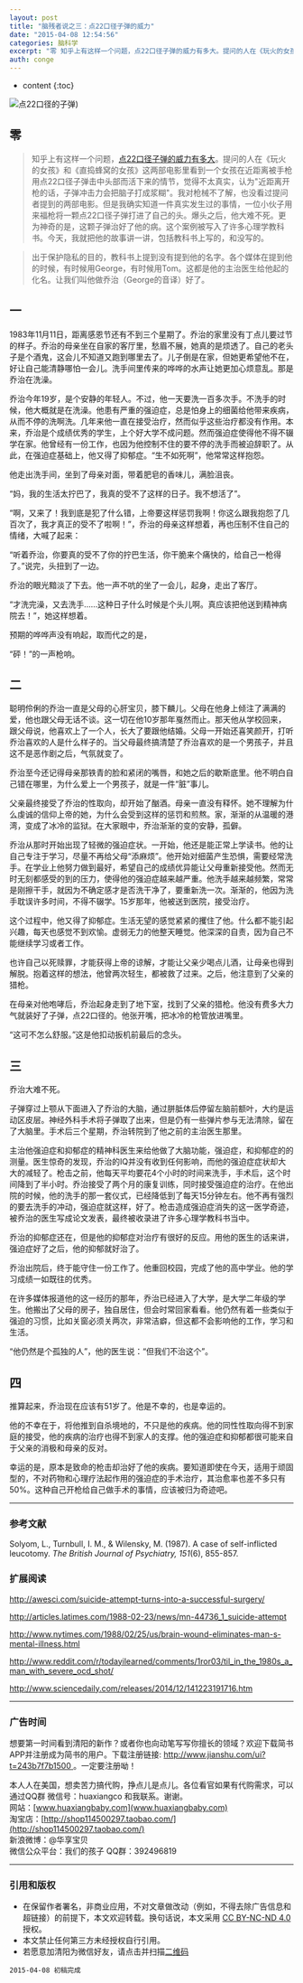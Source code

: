 ```yaml
---
layout: post
title: "脑残者说之三：点22口径子弹的威力"
date: "2015-04-08 12:54:56"
categories: 脑科学
excerpt: "零 知乎上有这样一个问题，点22口径子弹的威力有多大。提问的人在《玩火的女孩》和《直捣蜂窝的女孩》这两部电影里看到一个女孩在近距离被手枪用点22..."
auth: conge
---
```

* content
{:toc}

![点22口径的子弹](/assets/images/脑科学/118382-d555bc756ed69265.jpg))

## 零

> 知乎上有这样一个问题，[点22口径子弹的威力有多大](http://www.zhihu.com/question/19715560)。提问的人在《玩火的女孩》和《直捣蜂窝的女孩》这两部电影里看到一个女孩在近距离被手枪用点22口径子弹击中头部而活下来的情节，觉得不太真实，认为"近距离开枪的话，子弹冲击力会把脑子打成浆糊"。我对枪械不了解，也没看过提问者提到的两部电影。但是我确实知道一件真实发生过的事情，一位小伙子用来福枪将一颗点22口径子弹打进了自己的头。爆头之后，他大难不死。更为神奇的是，这颗子弹治好了他的病。这个案例被写入了许多心理学教科书。今天，我就把他的故事讲一讲，包括教科书上写的，和没写的。

> 出于保护隐私的目的，教科书上提到没有提到他的名字。各个媒体在提到他的时候，有时候用George，有时候用Tom。这都是他的主治医生给他起的化名。让我们叫他做乔治（George的音译）好了。

## 一

1983年11月11日，距离感恩节还有不到三个星期了。乔治的家里没有丁点儿要过节的样子。乔治的母亲坐在自家的客厅里，愁眉不展，她真的是烦透了。自己的老头子是个酒鬼，这会儿不知道又跑到哪里去了。儿子倒是在家，但她更希望他不在，好让自己能清静哪怕一会儿。洗手间里传来的哗哗的水声让她更加心烦意乱。那是乔治在洗澡。

乔治今年19岁，是个安静的年轻人。不过，他一天要洗一百多次手。不洗手的时候，他大概就是在洗澡。他患有严重的强迫症，总是怕身上的细菌给他带来疾病，从而不停的洗啊洗。几年来他一直在接受治疗，然而似乎这些治疗都没有作用。本来，乔治是个成绩优秀的学生，上个好大学不成问题。然而强迫症使得他不得不辍学在家。他曾经有一份工作，也因为他控制不住的要不停的洗手而被迫辞职了。从此，在强迫症基础上，他又得了抑郁症。“生不如死啊”，他常常这样抱怨。

他走出洗手间，坐到了母亲对面，带着肥皂的香味儿，满脸沮丧。

“妈，我的生活太拧巴了，我真的受不了这样的日子。我不想活了”。

“啊，又来了！我到底是犯了什么错，上帝要这样惩罚我啊！你这么跟我抱怨了几百次了，我才真正的受不了啦啊！”，乔治的母亲这样想着，再也压制不住自己的情绪，大喊了起来：

“听着乔治，你要真的受不了你的拧巴生活，你干脆来个痛快的，给自己一枪得了。”说完，头扭到了一边。

乔治的眼光黯淡了下去。他一声不吭的坐了一会儿，起身，走出了客厅。

“才洗完澡，又去洗手……这种日子什么时候是个头儿啊。真应该把他送到精神病院去！”，她这样想着。

预期的哗哗声没有响起，取而代之的是，

“砰！”的一声枪响。

## 二

聪明伶俐的乔治一直是父母的心肝宝贝，膝下麟儿。父母在他身上倾注了满满的爱，他也跟父母无话不谈。这一切在他10岁那年戛然而止。那天他从学校回来，跟父母说，他喜欢上了一个人，长大了要跟他结婚。父母一开始还喜笑颜开，打听乔治喜欢的人是什么样子的。当父母最终搞清楚了乔治喜欢的是一个男孩子，并且这不是恶作剧之后，气氛就变了。

乔治至今还记得母亲那铁青的脸和紧闭的嘴唇，和她之后的歇斯底里。他不明白自己错在哪里，为什么爱上一个男孩子，就是一件“脏”事儿。

父亲最终接受了乔治的性取向，却开始了酗酒。母亲一直没有释怀。她不理解为什么虔诚的信仰上帝的她，为什么会受到这样的惩罚和煎熬。家，渐渐的从温暖的港湾，变成了冰冷的监狱。在大家眼中，乔治渐渐的变的安静，孤僻。

乔治从那时开始出现了轻微的强迫症状。一开始，他还是能正常上学读书。他的让自己专注于学习，尽量不再给父母“添麻烦”。他开始对细菌产生恐惧，需要经常洗手。在学业上他努力做到最好，希望自己的成绩优异能让父母重新接受他。然而无时无刻都感受的到的压力，使得他的强迫症越来越严重。他洗手越来越频繁，常常是刚擦干手，就因为不确定感才是否洗干净了，要重新洗一次。渐渐的，他因为洗手耽误许多时间，不得不辍学。15岁那年，他被送到医院，接受治疗。

这个过程中，他又得了抑郁症。生活无望的感觉紧紧的攫住了他。什么都不能引起兴趣，每天也感觉不到欢愉。虚弱无力的他整天睡觉。他深深的自责，因为自己不能继续学习或者工作。

也许自己以死赎罪，才能获得上帝的谅解，才能让父亲少喝点儿酒，让母亲也得到解脱。抱着这样的想法，他曾两次轻生，都被救了过来。之后，他注意到了父亲的猎枪。

在母亲对他咆哮后，乔治起身走到了地下室，找到了父亲的猎枪。他没有费多大力气就装好了子弹，点22口径的。他张开嘴，把冰冷的枪管放进嘴里。

“这可不怎么舒服。”这是他扣动扳机前最后的念头。

## 三

乔治大难不死。

子弹穿过上颚从下面进入了乔治的大脑，通过胼胝体后停留左脑前额叶，大约是运动区皮层。神经外科手术将子弹取了出来，但是仍有一些弹片参与无法清除，留在了大脑里。手术后三个星期，乔治转院到了他之前的主治医生那里。

主治他强迫症和抑郁症的精神科医生来给他做了大脑功能，强迫症，和抑郁症的的测量。医生惊奇的发现，乔治的IQ并没有收到任何影响，而他的强迫症症状却大大的减轻了。枪击之前，他每天平均要花4个小时的时间来洗手，手术后，这个时间降到了半小时。乔治接受了两个月的康复训练，同时接受强迫症的治疗。在他出院的时候，他的洗手的那一套仪式，已经降低到了每天15分钟左右。他不再有强烈的要去洗手的冲动，强迫症就这样，好了。枪击造成强迫症消失的这一医学奇迹，被乔治的医生写成论文发表，最终被收录进了许多心理学教科书当中。

乔治的抑郁症还在，但是他的抑郁症对治疗有很好的反应。用他的医生的话来讲，强迫症好了之后，他的抑郁就好治了。

乔治出院后，终于能守住一份工作了。他重回校园，完成了他的高中学业。他的学习成绩一如既往的优秀。

在许多媒体报道他的这一经历的那年，乔治已经进入了大学，是大学二年级的学生。他搬出了父母的房子，独自居住，但会时常回家看看。他仍然有着一些类似于强迫的习惯，比如关窗必须关两次，非常洁癖，但这都不会影响他的工作，学习和生活。

“他仍然是个孤独的人”，他的医生说：“但我们不治这个”。


## 四

推算起来，乔治现在应该有51岁了。他是不幸的，也是幸运的。

他的不幸在于，将他推到自杀境地的，不只是他的疾病。他的同性性取向得不到家庭的接受，他的疾病的治疗也得不到家人的支撑。他的强迫症和抑郁都很可能来自于父亲的消极和母亲的反对。

幸运的是，原本是致命的枪击却治好了他的疾病。要知道即使在今天，适用于顽固型的，不对药物和心理疗法起作用的强迫症的手术治疗，其治愈率也差不多只有50%。这种自己开枪给自己做手术的事情，应该被归为奇迹吧。

----

### 参考文献

Solyom, L., Turnbull, I. M., & Wilensky, M. (1987). A case of self-inflicted leucotomy. *The British Journal of Psychiatry, 151*(6), 855-857.

### 扩展阅读

<http://awesci.com/suicide-attempt-turns-into-a-successful-surgery/>

<http://articles.latimes.com/1988-02-23/news/mn-44736_1_suicide-attempt>

<http://www.nytimes.com/1988/02/25/us/brain-wound-eliminates-man-s-mental-illness.html>

<http://www.reddit.com/r/todayilearned/comments/1ror03/til_in_the_1980s_a_man_with_severe_ocd_shot/>

<http://www.sciencedaily.com/releases/2014/12/141223191716.htm>

--------

### 广告时间

想要第一时间看到清阳的新作？或者你也向动笔写写你擅长的领域？欢迎下载简书APP并注册成为简书的用户。下载注册链接: [http://www.jianshu.com/ui?t=243b7f7b1500 ](http://www.jianshu.com/ui?t=243b7f7b1500)。一定要注册呦！

本人人在美国，想卖苦力搞代购，挣点儿是点儿。各位看官如果有代购需求，可以通过QQ群 微信号：huaxiangco 和我联系。谢谢。  
网站：[www.huaxiangbaby.com](www.huaxiangbaby.com)  
淘宝店：[http://shop114500297.taobao.com/](http://shop114500297.taobao.com/)  
新浪微博：@华享宝贝  
微信公众平台：我们的孩子 
QQ群：392496819  

----

### 引用和版权

* 在保留作者署名，非商业应用，不对文章做改动（例如，不得去除广告信息和超链接）的前提下，本文欢迎转载。换句话说，本文采用 [CC BY-NC-ND 4.0](http://creativecommons.org/licenses/by-nc-nd/4.0/deed.zh_TW)授权。
* 本文禁止任何第三方未经授权自行引用。
* 若愿意加清阳为微信好友，请点击并扫描[二维码](http://upload.jianshu.io/users/qrcodes/118382/mmqrcode1426875251612.png)


```
2015-04-08 初稿完成
```
